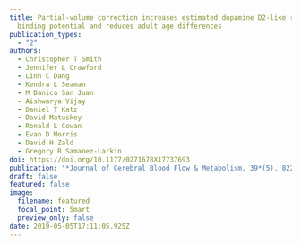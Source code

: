 ```yaml
---
title: Partial-volume correction increases estimated dopamine D2-like receptor
  binding potential and reduces adult age differences
publication_types:
  - "2"
authors:
  - Christopher T Smith
  - Jennifer L Crawford
  - Linh C Dang
  - Kendra L Seaman
  - M Danica San Juan
  - Aishwarya Vijay
  - Daniel T Katz
  - David Matuskey
  - Ronald L Cowan
  - Evan D Morris
  - David H Zald
  - Gregory R Samanez-Larkin
doi: https://doi.org/10.1177/0271678X17737693
publication: "*Journal of Cerebral Blood Flow & Metabolism, 39*(5), 822-833"
draft: false
featured: false
image:
  filename: featured
  focal_point: Smart
  preview_only: false
date: 2019-05-05T17:11:05.925Z
---
```

